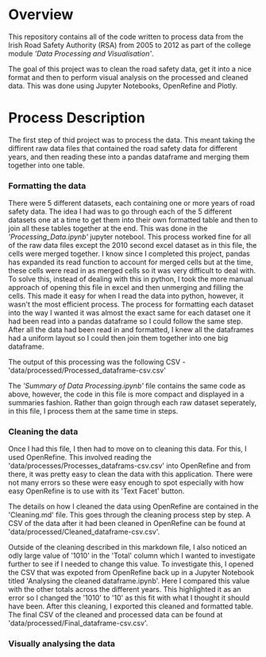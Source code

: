 # Overview
This repository contains all of the code written to process data from the Irish Road Safety Authority (RSA) from 2005 to 2012 as part of the college module *'Data Processing and Visualisation'*.

The goal of this project was to clean the road safety data, get it into a nice format and then to perform visual analysis on the processed and cleaned data.
This was done using Jupyter Notebooks, OpenRefine and Plotly.


# Process Description

The first step of thid project was to process the data. This meant taking the diffirent raw data files that contained the road safety data for different years, and then reading these into a pandas dataframe and merging them together into one table.

### Formatting the data
There were 5 different datasets, each containing one or more years of road safety data. The idea I had was to go through each of the 5 different datasets one at a time to get them into their own formatted table and then to join all these tables together at the end.
This was done in the *'Processing_Data.ipynb'* jupyter notebool.
This process worked fine for all of the raw data files except the 2010 second excel dataset as in this file, the cells were merged together. I know since I completed this project, pandas has expanded its read function to account for merged cells but at the time, these cells were read in as merged cells so it was very difficult to deal with.
To solve this, instead of dealing with this in python, I took the more manual approach of opening this file in excel and then unmerging and filling the cells. This made it easy for when I read the data into python, however, it wasn't the most efficient process.
The process for formatting each dataset into the way I wanted it was almost the exact same for each dataset one it had been read into a pandas dataframe so I could follow the same step.
After all the data had been read in and formatted, I knew all the dataframes had a uniform layout so I could then join them together into one big dataframe.

The output of this processing was the following CSV - 'data/processed/Processed_dataframe-csv.csv'

The *'Summary of Data Processing.ipynb'* file contains the same code as above, however, the code in this file is more compact and displayed in a summaries fashion. Rather than goign through each raw dataset seperately, in this file, I process them at the same time in steps.


### Cleaning the data
Once I had this file, I then had to move on to cleaning this data. For this, I used OpenRefine.
This involved reading the 'data/processes/Processes_dataframs-csv.csv' into OpenRefine and from there, it was pretty easy to clean the data with this application.
There were not many errors so these were easy enough to spot especially with how easy OpenRefine is to use with its 'Text Facet' button.

The details on how I cleaned the data using OpenRefine are contained in the 'Cleaning.md' file. This goes through the cleaning process step by step.
A CSV of the data after it had been cleaned in OpenRefine can be found at 'data/processed/Cleaned_dataframe-csv.csv'.

Outside of the cleaning described in this markdown file, I also noticed an odly large value of '1010' in the 'Total' column which I wanted to investigate further to see if I needed to change this value.
To investigate this, I opened the CSV that was expoted from OpenRefine back up in a Jupyter Notebook titled 'Analysing the cleaned dataframe.ipynb'. Here I compared this value with the other totals across the different years. This highlighted it as an error so I changed the '1010' to '10' as this fit with what I thought it should have been.
After this cleaning, I exported this cleaned and formatted table.
The final CSV of the cleaned and processed data can be found at 'data/processed/Final_dataframe-csv.csv'.


### Visually analysing the data

